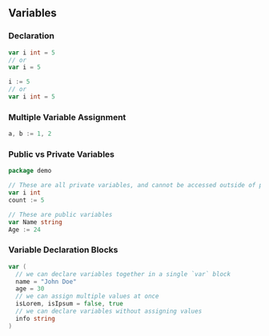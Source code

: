 ## Variables

### Declaration
```go
var i int = 5
// or
var i = 5

i := 5
// or
var i int = 5


```

### Multiple Variable Assignment

```go
a, b := 1, 2
```

### Public vs Private Variables
```go
package demo

// These are all private variables, and cannot be accessed outside of package demo
var i int
count := 5

// These are public variables
var Name string
Age := 24
```
### Variable Declaration Blocks
```go
var (
  // we can declare variables together in a single `var` block
  name = "John Doe"
  age = 30
  // we can assign multiple values at once
  isLorem, isIpsum = false, true
  // we can declare variables without assigning values
  info string
)
```

